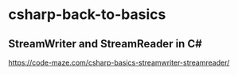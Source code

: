 # csharp-back-to-basics
## StreamWriter and StreamReader in C#

 https://code-maze.com/csharp-basics-streamwriter-streamreader/
